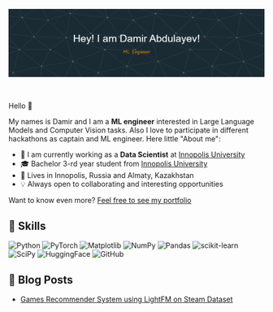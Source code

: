![Header](assets/github-header-image_final.png)

<a href="mailto:speedfirefox1@gmail.com">
    <img src="https://img.shields.io/badge/-Email-red?style=flat-square&logo=gmail&logoColor=white" alt="">
</a>

Hello 👋

My names is Damir and I am a **ML engineer** interested in Large Language Models and Computer Vision tasks. Also I love to participate in different hackathons as captain and ML engineer. Here little "About me":
- 🏢 I am currently working as a **Data Scientist** at [Innopolis University](https://innopolis.university/)
- 🎓 Bachelor 3-rd year student from [Innopolis University](https://innopolis.university/)
- 🏡 Lives in Innopolis, Russia and Almaty, Kazakhstan
- 💡 Always open to collaborating and interesting opportunities

Want to know even more? [Feel free to see my portfolio](https://github.com/SpeedFireF/SpeedFireF/blob/main/FinalResume2023.pdf)

## 💼 Skills

![Python](https://img.shields.io/badge/python-3670A0?style=for-the-badge&logo=python&logoColor=ffdd54) 
![PyTorch](https://img.shields.io/badge/PyTorch-%23EE4C2C.svg?style=for-the-badge&logo=PyTorch&logoColor=white) 
![Matplotlib](https://img.shields.io/badge/Matplotlib-%23ffffff.svg?style=for-the-badge&logo=Matplotlib&logoColor=black)
![NumPy](https://img.shields.io/badge/numpy-%23013243.svg?style=for-the-badge&logo=numpy&logoColor=white)
![Pandas](https://img.shields.io/badge/pandas-%23150458.svg?style=for-the-badge&logo=pandas&logoColor=white)
![scikit-learn](https://img.shields.io/badge/scikit--learn-%23F7931E.svg?style=for-the-badge&logo=scikit-learn&logoColor=white)
![SciPy](https://img.shields.io/badge/SciPy-%230C55A5.svg?style=for-the-badge&logo=scipy&logoColor=%white)
![HuggingFace](https://img.shields.io/badge/HuggingFace-%23ffffff.svg?style=for-the-badge&logoColor=black)
![GitHub](https://img.shields.io/badge/github-%23121011.svg?style=for-the-badge&logo=github&logoColor=white)

## 📝 Blog Posts

- [Games Recommender System using LightFM on Steam Dataset](https://medium.com/@speedfirefox1/games-recommender-system-using-lightfm-on-steam-dataset-76b05de4c187)

<!--
**SpeedFireF/SpeedFireF** is a ✨ _special_ ✨ repository because its `README.md` (this file) appears on your GitHub profile.

Here are some ideas to get you started:

- 🔭 I’m currently working on ...
- 🌱 I’m currently learning ...
- 👯 I’m looking to collaborate on ...
- 🤔 I’m looking for help with ...
- 💬 Ask me about ...
- 📫 How to reach me: ...
- 😄 Pronouns: ...
- ⚡ Fun fact: ...
-->
